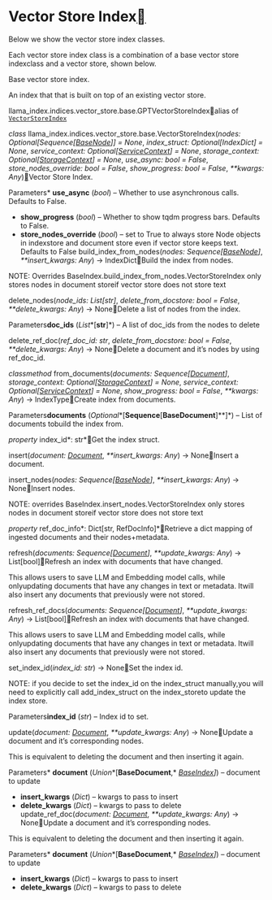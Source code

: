 Vector Store Index[](#vector-store-index "Permalink to this heading")
======================================================================

Below we show the vector store index classes.

Each vector store index class is a combination of a base vector store indexclass and a vector store, shown below.

Base vector store index.

An index that that is built on top of an existing vector store.

llama\_index.indices.vector\_store.base.GPTVectorStoreIndex[](#llama_index.indices.vector_store.base.GPTVectorStoreIndex "Permalink to this definition")alias of [`VectorStoreIndex`](#llama_index.indices.vector_store.base.VectorStoreIndex "llama_index.indices.vector_store.base.VectorStoreIndex")

*class* llama\_index.indices.vector\_store.base.VectorStoreIndex(*nodes: Optional[Sequence[[BaseNode](../node.html#llama_index.schema.BaseNode "llama_index.schema.BaseNode")]] = None*, *index\_struct: Optional[IndexDict] = None*, *service\_context: Optional[[ServiceContext](../service_context.html#llama_index.indices.service_context.ServiceContext "llama_index.indices.service_context.ServiceContext")] = None*, *storage\_context: Optional[[StorageContext](../storage.html#llama_index.storage.storage_context.StorageContext "llama_index.storage.storage_context.StorageContext")] = None*, *use\_async: bool = False*, *store\_nodes\_override: bool = False*, *show\_progress: bool = False*, *\*\*kwargs: Any*)[](#llama_index.indices.vector_store.base.VectorStoreIndex "Permalink to this definition")Vector Store Index.

Parameters* **use\_async** (*bool*) – Whether to use asynchronous calls. Defaults to False.
* **show\_progress** (*bool*) – Whether to show tqdm progress bars. Defaults to False.
* **store\_nodes\_override** (*bool*) – set to True to always store Node objects in indexstore and document store even if vector store keeps text. Defaults to False
build\_index\_from\_nodes(*nodes: Sequence[[BaseNode](../node.html#llama_index.schema.BaseNode "llama_index.schema.BaseNode")]*, *\*\*insert\_kwargs: Any*) → IndexDict[](#llama_index.indices.vector_store.base.VectorStoreIndex.build_index_from_nodes "Permalink to this definition")Build the index from nodes.

NOTE: Overrides BaseIndex.build\_index\_from\_nodes.VectorStoreIndex only stores nodes in document storeif vector store does not store text

delete\_nodes(*node\_ids: List[str]*, *delete\_from\_docstore: bool = False*, *\*\*delete\_kwargs: Any*) → None[](#llama_index.indices.vector_store.base.VectorStoreIndex.delete_nodes "Permalink to this definition")Delete a list of nodes from the index.

Parameters**doc\_ids** (*List**[**str**]*) – A list of doc\_ids from the nodes to delete

delete\_ref\_doc(*ref\_doc\_id: str*, *delete\_from\_docstore: bool = False*, *\*\*delete\_kwargs: Any*) → None[](#llama_index.indices.vector_store.base.VectorStoreIndex.delete_ref_doc "Permalink to this definition")Delete a document and it’s nodes by using ref\_doc\_id.

*classmethod* from\_documents(*documents: Sequence[[Document](../node.html#llama_index.schema.Document "llama_index.schema.Document")]*, *storage\_context: Optional[[StorageContext](../storage.html#llama_index.storage.storage_context.StorageContext "llama_index.storage.storage_context.StorageContext")] = None*, *service\_context: Optional[[ServiceContext](../service_context.html#llama_index.indices.service_context.ServiceContext "llama_index.indices.service_context.ServiceContext")] = None*, *show\_progress: bool = False*, *\*\*kwargs: Any*) → IndexType[](#llama_index.indices.vector_store.base.VectorStoreIndex.from_documents "Permalink to this definition")Create index from documents.

Parameters**documents** (*Optional**[**Sequence**[**BaseDocument**]**]*) – List of documents tobuild the index from.

*property* index\_id*: str*[](#llama_index.indices.vector_store.base.VectorStoreIndex.index_id "Permalink to this definition")Get the index struct.

insert(*document: [Document](../node.html#llama_index.schema.Document "llama_index.schema.Document")*, *\*\*insert\_kwargs: Any*) → None[](#llama_index.indices.vector_store.base.VectorStoreIndex.insert "Permalink to this definition")Insert a document.

insert\_nodes(*nodes: Sequence[[BaseNode](../node.html#llama_index.schema.BaseNode "llama_index.schema.BaseNode")]*, *\*\*insert\_kwargs: Any*) → None[](#llama_index.indices.vector_store.base.VectorStoreIndex.insert_nodes "Permalink to this definition")Insert nodes.

NOTE: overrides BaseIndex.insert\_nodes.VectorStoreIndex only stores nodes in document storeif vector store does not store text

*property* ref\_doc\_info*: Dict[str, RefDocInfo]*[](#llama_index.indices.vector_store.base.VectorStoreIndex.ref_doc_info "Permalink to this definition")Retrieve a dict mapping of ingested documents and their nodes+metadata.

refresh(*documents: Sequence[[Document](../node.html#llama_index.schema.Document "llama_index.schema.Document")]*, *\*\*update\_kwargs: Any*) → List[bool][](#llama_index.indices.vector_store.base.VectorStoreIndex.refresh "Permalink to this definition")Refresh an index with documents that have changed.

This allows users to save LLM and Embedding model calls, while onlyupdating documents that have any changes in text or metadata. Itwill also insert any documents that previously were not stored.

refresh\_ref\_docs(*documents: Sequence[[Document](../node.html#llama_index.schema.Document "llama_index.schema.Document")]*, *\*\*update\_kwargs: Any*) → List[bool][](#llama_index.indices.vector_store.base.VectorStoreIndex.refresh_ref_docs "Permalink to this definition")Refresh an index with documents that have changed.

This allows users to save LLM and Embedding model calls, while onlyupdating documents that have any changes in text or metadata. Itwill also insert any documents that previously were not stored.

set\_index\_id(*index\_id: str*) → None[](#llama_index.indices.vector_store.base.VectorStoreIndex.set_index_id "Permalink to this definition")Set the index id.

NOTE: if you decide to set the index\_id on the index\_struct manually,you will need to explicitly call add\_index\_struct on the index\_storeto update the index store.

Parameters**index\_id** (*str*) – Index id to set.

update(*document: [Document](../node.html#llama_index.schema.Document "llama_index.schema.Document")*, *\*\*update\_kwargs: Any*) → None[](#llama_index.indices.vector_store.base.VectorStoreIndex.update "Permalink to this definition")Update a document and it’s corresponding nodes.

This is equivalent to deleting the document and then inserting it again.

Parameters* **document** (*Union**[**BaseDocument**,* [*BaseIndex*](../indices.html#llama_index.indices.base.BaseIndex "llama_index.indices.base.BaseIndex")*]*) – document to update
* **insert\_kwargs** (*Dict*) – kwargs to pass to insert
* **delete\_kwargs** (*Dict*) – kwargs to pass to delete
update\_ref\_doc(*document: [Document](../node.html#llama_index.schema.Document "llama_index.schema.Document")*, *\*\*update\_kwargs: Any*) → None[](#llama_index.indices.vector_store.base.VectorStoreIndex.update_ref_doc "Permalink to this definition")Update a document and it’s corresponding nodes.

This is equivalent to deleting the document and then inserting it again.

Parameters* **document** (*Union**[**BaseDocument**,* [*BaseIndex*](../indices.html#llama_index.indices.base.BaseIndex "llama_index.indices.base.BaseIndex")*]*) – document to update
* **insert\_kwargs** (*Dict*) – kwargs to pass to insert
* **delete\_kwargs** (*Dict*) – kwargs to pass to delete
